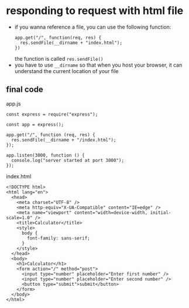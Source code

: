 # responding to request with html file

- if you wanna reference a file, you can use the following function:
  ```
  app.get("/", function(req, res) {
    res.sendFile(__dirname + "index.html");
  })
  ```
  the function is called <code>res.sendFile()</code>
  <br>
- you have to use <code>\_\_dirname</code> so that
  when you host your browser, it can understand the current location
  of your file

## final code

app.js

```
const express = require("express");

const app = express();

app.get("/", function (req, res) {
  res.sendFile(__dirname + "/index.html");
});

app.listen(3000, function () {
  console.log("server started at port 3000");
});
```

index.html

```
<!DOCTYPE html>
<html lang="en">
  <head>
    <meta charset="UTF-8" />
    <meta http-equiv="X-UA-Compatible" content="IE=edge" />
    <meta name="viewport" content="width=device-width, initial-scale=1.0" />
    <title>Calculator</title>
    <style>
      body {
        font-family: sans-serif;
      }
    </style>
  </head>
  <body>
    <h1>Calculator</h1>
    <form action="/" method="post">
      <input type="number" placeholder="Enter first number" />
      <input type="number" placeholder="Enter second number" />
      <button type="submit">submit</button>
    </form>
  </body>
</html>
```
